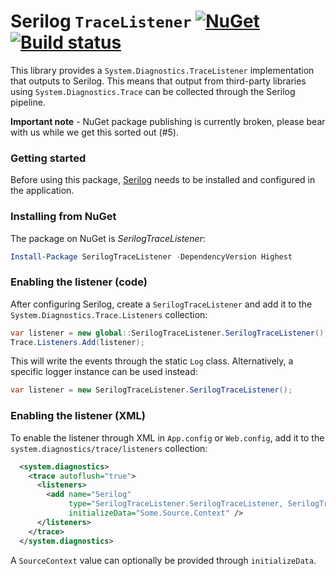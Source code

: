 # Serilog `TraceListener` [![NuGet](https://img.shields.io/nuget/v/SerilogTraceListener.svg?maxAge=2592000)](https://nuget.org/packages/SerilogTraceListener) [![Build status](https://img.shields.io/appveyor/ci/vossad01/serilogtracelistener/master.svg?maxAge=2592000)](https://ci.appveyor.com/project/vossad01/serilogtracelistener/branch/master)

This library provides a `System.Diagnostics.TraceListener` implementation that outputs to Serilog. This means that output from third-party libraries using `System.Diagnostics.Trace` can be collected through the Serilog pipeline.

**Important note** - NuGet package publishing is currently broken, please bear with us while we get this sorted out (#5).

### Getting started

Before using this package, [Serilog](http://serilog.net) needs to be installed and configured in the application.

### Installing from NuGet

The package on NuGet is _SerilogTraceListener_:

```powershell
Install-Package SerilogTraceListener -DependencyVersion Highest
```

### Enabling the listener (code)

After configuring Serilog, create a `SerilogTraceListener` and add it to the `System.Diagnostics.Trace.Listeners` collection:

```csharp
var listener = new global::SerilogTraceListener.SerilogTraceListener();
Trace.Listeners.Add(listener);
```

This will write the events through the static `Log` class. Alternatively, a specific logger instance can be used instead:

```csharp
var listener = new SerilogTraceListener.SerilogTraceListener();
```

### Enabling the listener (XML)

To enable the listener through XML in `App.config` or `Web.config`, add it to the `system.diagnostics/trace/listeners` collection:

```xml
  <system.diagnostics>
    <trace autoflush="true">
      <listeners>
        <add name="Serilog"
             type="SerilogTraceListener.SerilogTraceListener, SerilogTraceListener"
             initializeData="Some.Source.Context" />
      </listeners>
    </trace>
  </system.diagnostics>
```

A `SourceContext` value can optionally be provided through `initializeData`.
